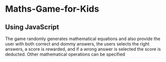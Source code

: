 # Maths-Game-for-Kids
## Using JavaScript
The game randomly generates mathematical equations and also provide the user with both correct and dommy answers,
the users selects the right answers, a score is rewarded,
and if a wrong answer is selected the score is deducted.
Other mathematical operations can be specified
